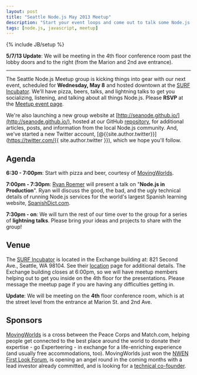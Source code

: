 ```yaml
---
layout: post
title: "Seattle Node.js May 2013 Meetup"
description: "Start your event loops and come out to talk some Node.js!"
tags: [node.js, javascript, meetup]
---
```

{% include JB/setup %}

**5/7/13 Update**: We will be meeting in the 4th floor conference room past
the lobby doors and to the right (from the Marion and 2nd ave entrance).

***

The Seattle Node.js Meetup group is kicking things into gear with our next
event, scheduled for **Wednesday, May 8** and hosted downtown at the
[SURF Incubator][surf_loc]. We'll have pizza, beers, talks, and lightning
talks to get you socializing, listening, and talking about all things
Node.js. Please **RSVP** at the [Meetup event page](http://www.meetup.com/Seattle-Node-js/events/115959992/).

We're also launching a new group website at
[http://seanode.github.io/](http://seanode.github.io/), hosted at our
GitHub [repository](https://github.com/seanode/seanode.github.io), for
additional articles, posts, and information from the local Node.js community.
And, we've started a new Twitter account,
[@{{site.author.twitter}}](https://twitter.com/{{ site.author.twitter }}),
which we hope you'll follow.

## Agenda

**6:30 - 7:00pm**: Start with pizza and beer, courtesy of
[MovingWorlds][mw].

**7:00pm - 7:30pm**: [Ryan Roemer](http://loose-bits.com) will present a
talk on "**Node.js in Production**". Ryan will discuss the good, the bad, and
the ugly technical details of running Node.js services for the world's largest
Spanish learning website, [SpanishDict.com](http://spanishdict.com).

**7:30pm - on**: We will turn the rest of our time over to the group for a
series of **lightning talks**. Please bring your ideas and projects to share
with the group!

<!-- more start -->

## Venue

The [SURF Incubator][surf] is located in the Exchange building at:
821 Second Ave., Seattle, WA 98104. See their [location][surf_loc]
page for additional details. The Exchange building closes at 6:00pm, so we will
have meetup members helping out to get you inside on the 4th floor for
the presentations. Please message the meetup page if you are having any
difficulties getting in.

**Update**: We will be meeting on the **4th** floor conference room, which is
at the street level from the entrance at Marion St. and 2nd Ave.

## Sponsors

[MovingWorlds][mw] is a cross between the Peace Corps and Match.com, helping
people get connected to the best place around the world to donate their
expertise - go Experteering - in exchange for a life-enriching experience (and
usually free accommodations, too). MovingWorlds just won the
[NWEN First Look Forum](http://www.nwen.org/cpages/spring-2013-first-look-forum),
is opening an angel round in the coming months with a lead investor already
committed, and is looking for a
[technical co-founder](http://www.movingworlds.org/movingworlds-is-looking-for-a-technical-co-founder/).

[surf]: http://www.surfincubator.com
[surf_loc]: http://www.surfincubator.com/location/
[mw]: http://www.movingworlds.org

<!-- more end -->

